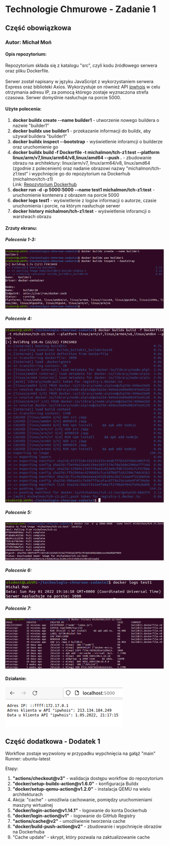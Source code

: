 <h1>Technologie Chmurowe - Zadanie 1</h1>
<h2>Część obowiązkowa</h2>
<h3>Autor: Michał Moń</h3>
<h4>Opis repozytorium:</h4>
<p>Repozytorium składa się z katalogu "src", czyli kodu źródłowego serwera oraz pliku Dockerfile.<br/><br/>
Serwer został napisany w języku JavaScript z wykorzystaniem serwera Express oraz biblioteki Axios. Wykorzystuje on również API <a href="https://ipwhois.io/" target="">ipwhois</a> w celu otrzymania adresu IP, za pomocą którego zostaje wyznaczona strefa czasowa. Serwer domyślnie nasłuchuje na porcie 5000.</br></p>
<h4>Użyte polecenia:</h4>
<ol>
<li><b>docker buildx create --name builder1</b> - utworzenie nowego buildera o nazwie "builder1"</li>
<li><b>docker buildx use builder1</b> - przekazanie informacji do buildx, aby używał buildera "builder1"</li>
<li><b>docker buildx inspect --bootstrap</b> - wyświetlenie inforamcji o builderze oraz uruchomienie go</li>
<li><b>docker buildx build -f Dockerfile -t michalmon/tch-z1:test --platform linux/arm/v7,linux/arm64/v8,linux/amd64 --push .</b> - zbudowanie obrazu na architektury: linux/arm/v7, linux/arm64/v8, linux/amd64 (zgodnie z poleceniem) oraz nadanie obrazowi nazwy "michalmon/tch-z1:test" i wypchnięcie go do repozytorium na Dockerhub (michalmon/tch-z1)</br>Link: <a href="https://hub.docker.com/repository/docker/michalmon/tch-z1">Repozytorium Dockerhub</a></li>
<li><b>docker run -d -p 5000:5000 --name test1 michalmon/tch-z1:test</b> - uruchomienie kontenera z obrazem na porcie 5000</li>
<li><b>docker logs test1</b> - wyświetlenie z logów informacji o autorze, czasie uruchomienia i porcie, na którym nasłuchuje serwer</li>
<li><b>docker history michalmon/tch-z1:test</b> - wyświetlenie inforamcji o warstwach obrazu</li>
</ol>
<h4>Zrzuty ekranu:</h4>
<h5>Polecenia 1-3:</h5>
<img src="screenshots/1.png" />
<h5>Polecenie 4:</h5>
<img src="screenshots/2.png" />
<h5>Polecenie 5:</h5>
<img src="screenshots/3.png" />
<h5>Polecenie 6:</h5>
<img src="screenshots/5.png" />
<h5>Polecenie 7:</h5>
<img src="screenshots/6.png" />
<h4>Działanie:</h4>
<img src="screenshots/4.png" />

<h2>Część dodatkowa - Dodatek 1</h2>

Workflow zostaje wyzwolony w przypadku wypchnięcia na gałąź "main"
Runner: ubuntu-latest

Etapy:
<ol>
<li><b>"actions/checkout@v3"</b> - walidacja dostępu workflow do repozytorium</li>
<li><b>"docker/setup-buildx-action@v1.6.0"</b> - konfiguracja Buildx</li>
<li><b>"docker/setup-qemu-action@v1.2.0"</b> - instalacja QEMU na wielu architekturach</li>
<li>Akcja: "cache" - umożliwia cachowanie, pomiędzy uruchomieniami maszyny wirtualnej</li>
<li><b>"docker/login-action@v1.14.1"</b> - logowanie do konta Dockerhub</li>
<li><b>"docker/login-action@v1"</b> - logowanie do GitHub Registry</li>
<li><b>"actions/cache@v2"</b> - umożliwienie tworzenia cache</li>
<li><b>"docker/build-push-action@v2"</b> - zbudowanie i wypchnięcie obrazów na Dockerhuba</li>
<li></b>"Cache update"</b> - skrypt, który pozwala na zaktualizowanie cache</li>
</ol>

